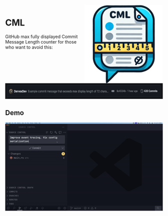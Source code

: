 <img align="right" width="250" src="images/logo.png"/>

# CML

GitHub max fully displayed Commit Message Length counter for those who want to avoid this:

<img height="50"  src="images/example.png"/>

## Demo

<img src="images/demo.gif"/>
